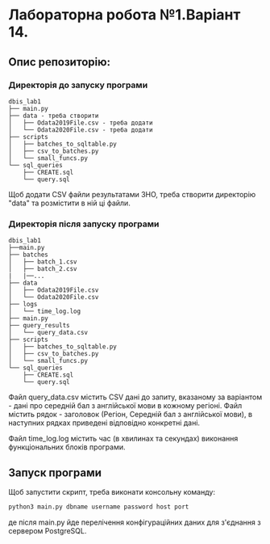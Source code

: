 # Лабораторна робота №1.Варіант 14.
## Опис репозиторію:

### Директорія до запуску програми
```
dbis_lab1
├── main.py
├── data - треба створити
│   ├── Odata2019File.csv - треба додати
│   └── Odata2020File.csv - треба додати
├── scripts
│   ├── batches_to_sqltable.py
│   ├── csv_to_batches.py
│   └── small_funcs.py
└── sql_queries
    ├── CREATE.sql
    └── query.sql

```
Щоб додати CSV файли результатами ЗНО, треба створити директорію "data" та розмістити в ній ці файли.
### Директорія після запуску програми
```
dbis_lab1
├──main.py
├── batches
│   ├── batch_1.csv
│   ├── batch_2.csv
|   |──...
├── data
│   ├── Odata2019File.csv
│   └── Odata2020File.csv
├── logs
│   └── time_log.log
├── main.py
├── query_results
│   └── query_data.csv
├── scripts
│   ├── batches_to_sqltable.py
│   ├── csv_to_batches.py
│   └── small_funcs.py
└── sql_queries
    ├── CREATE.sql
    └── query.sql

```
Файл query_data.csv містить CSV дані до запиту, вказаному за варіантом - дані про середній бал з англійської мови в кожному регіоні. Файл містить рядок - заголовок (Регіон, Середній бал з англійської мови), в наступних рядках приведені відповідно конкретні дані.

Файл time_log.log містить час (в хвилинах та секундах) виконання функціональних блоків програми.
## Запуск програми

Щоб запустити скрипт, треба виконати консольну команду:

```bash
python3 main.py dbname username password host port
```
де після main.py йде перелічення конфігураційних даних для з'єднання з сервером PostgreSQL.
